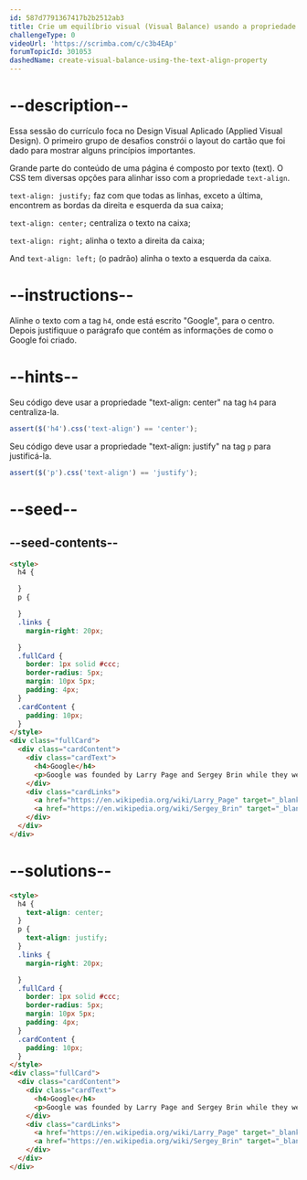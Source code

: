 ```yaml
---
id: 587d7791367417b2b2512ab3
title: Crie um equilíbrio visual (Visual Balance) usando a propriedade 'text-align'
challengeType: 0
videoUrl: 'https://scrimba.com/c/c3b4EAp'
forumTopicId: 301053
dashedName: create-visual-balance-using-the-text-align-property
---
```


# --description--

Essa sessão do currículo foca no Design Visual Aplicado (Applied Visual Design). O primeiro grupo de desafios constrói o layout do cartão que foi dado para mostrar alguns princípios importantes.

Grande parte do conteúdo de uma página é composto por texto (text). O CSS tem diversas opções para alinhar isso com a propriedade `text-align`.

`text-align: justify;` faz com que todas as linhas, exceto a última, encontrem as bordas da direita e esquerda da sua caixa;

`text-align: center;` centraliza o texto na caixa;

`text-align: right;` alinha o texto a direita da caixa;

And `text-align: left;` (o padrão) alinha o texto a esquerda da caixa.

# --instructions--

Alinhe o texto com a tag `h4`, onde está escrito "Google", para o centro. Depois justifiquue o parágrafo que contém as informações de como o Google foi criado.

# --hints--

Seu código deve usar a propriedade "text-align: center" na tag `h4` para centraliza-la.

```js
assert($('h4').css('text-align') == 'center');
```

Seu código deve usar a propriedade "text-align: justify" na tag `p` para justificá-la.

```js
assert($('p').css('text-align') == 'justify');
```

# --seed--

## --seed-contents--

```html
<style>
  h4 {

  }
  p {

  }
  .links {
    margin-right: 20px;

  }
  .fullCard {
    border: 1px solid #ccc;
    border-radius: 5px;
    margin: 10px 5px;
    padding: 4px;
  }
  .cardContent {
    padding: 10px;
  }
</style>
<div class="fullCard">
  <div class="cardContent">
    <div class="cardText">
      <h4>Google</h4>
      <p>Google was founded by Larry Page and Sergey Brin while they were Ph.D. students at Stanford University.</p>
    </div>
    <div class="cardLinks">
      <a href="https://en.wikipedia.org/wiki/Larry_Page" target="_blank" class="links">Larry Page</a>
      <a href="https://en.wikipedia.org/wiki/Sergey_Brin" target="_blank" class="links">Sergey Brin</a>
    </div>
  </div>
</div>
```

# --solutions--

```html
<style>
  h4 {
    text-align: center;
  }
  p {
    text-align: justify;
  }
  .links {
    margin-right: 20px;

  }
  .fullCard {
    border: 1px solid #ccc;
    border-radius: 5px;
    margin: 10px 5px;
    padding: 4px;
  }
  .cardContent {
    padding: 10px;
  }
</style>
<div class="fullCard">
  <div class="cardContent">
    <div class="cardText">
      <h4>Google</h4>
      <p>Google was founded by Larry Page and Sergey Brin while they were Ph.D. students at Stanford University.</p>
    </div>
    <div class="cardLinks">
      <a href="https://en.wikipedia.org/wiki/Larry_Page" target="_blank" class="links">Larry Page</a>
      <a href="https://en.wikipedia.org/wiki/Sergey_Brin" target="_blank" class="links">Sergey Brin</a>
    </div>
  </div>
</div>
```
